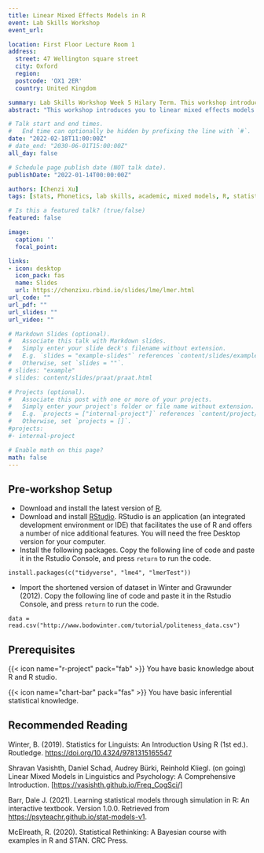 ```yaml
---
title: Linear Mixed Effects Models in R
event: Lab Skills Workshop
event_url: 

location: First Floor Lecture Room 1
address: 
  street: 47 Wellington square street
  city: Oxford
  region: 
  postcode: 'OX1 2ER'
  country: United Kingdom

summary: Lab Skills Workshop Week 5 Hilary Term. This workshop introduces you to linear mixed effects models in R. It is decidedly conceptual without too much mathematical proofs or equations involved. We will focus on understanding the model through analysing two datasets and building up linear modeling workflow in R.
abstract: "This workshop introduces you to linear mixed effects models in R. It is decidedly conceptual without too much mathematical proofs or equations involved. We will focus on understanding the model through analysing two datasets and building up linear modeling workflow in R."

# Talk start and end times.
#   End time can optionally be hidden by prefixing the line with `#`.
date: "2022-02-18T11:00:00Z"
# date_end: "2030-06-01T15:00:00Z"
all_day: false

# Schedule page publish date (NOT talk date).
publishDate: "2022-01-14T00:00:00Z"

authors: [Chenzi Xu]
tags: [stats, Phonetics, lab skills, academic, mixed models, R, statistics, Phonlab]

# Is this a featured talk? (true/false)
featured: false

image:
  caption: ''
  focal_point: 

links:
- icon: desktop
  icon_pack: fas
  name: Slides
  url: https://chenzixu.rbind.io/slides/lme/lmer.html
url_code: ""
url_pdf: ""
url_slides: ""
url_video: ""

# Markdown Slides (optional).
#   Associate this talk with Markdown slides.
#   Simply enter your slide deck's filename without extension.
#   E.g. `slides = "example-slides"` references `content/slides/example-slides.md`.
#   Otherwise, set `slides = ""`.
# slides: "example"
# slides: content/slides/praat/praat.html

# Projects (optional).
#   Associate this post with one or more of your projects.
#   Simply enter your project's folder or file name without extension.
#   E.g. `projects = ["internal-project"]` references `content/project/deep-learning/index.md`.
#   Otherwise, set `projects = []`.
#projects:
#- internal-project

# Enable math on this page?
math: false
---
```


## Pre-workshop Setup

- Download and install the latest version of [R](https://www.r-project.org/).
- Download and install [RStudio](https://www.rstudio.com/). RStudio is an application (an integrated development environment or IDE) that facilitates the use of R and offers a number of nice additional features. You will need the free Desktop version for your computer.
- Install the following packages. Copy the following line of code and paste it in the Rstudio Console, and press `return` to run the code. 
```
install.packages(c("tidyverse", "lme4", "lmerTest"))
```
- Import the shortened version of dataset in Winter and Grawunder (2012). Copy the following line of code and paste it in the Rstudio Console, and press `return` to run the code. 
```
data = read.csv("http://www.bodowinter.com/tutorial/politeness_data.csv")
```

## Prerequisites

{{< icon name="r-project" pack="fab" >}} You have basic knowledge about R and R studio.

{{< icon name="chart-bar" pack="fas" >}} You have basic inferential statistical knowledge.

## Recommended Reading

Winter, B. (2019). Statistics for Linguists: An Introduction Using R (1st ed.). Routledge. https://doi.org/10.4324/9781315165547

Shravan Vasishth, Daniel Schad, Audrey Bürki, Reinhold Kliegl. (on going) Linear Mixed Models in Linguistics and Psychology: A Comprehensive Introduction. [https://vasishth.github.io/Freq_CogSci/]

Barr, Dale J. (2021). Learning statistical models through simulation in R: An interactive textbook. Version 1.0.0. Retrieved from https://psyteachr.github.io/stat-models-v1.

McElreath, R. (2020). Statistical Rethinking: A Bayesian course with examples in R and STAN. CRC Press.